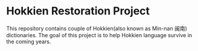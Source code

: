 # Hokkien Restoration Project

This repository contains couple of Hokkien(also known as Min-nan 闽南) dictionaries. The goal of this project is to help Hokkien language survive in the coming years.   


